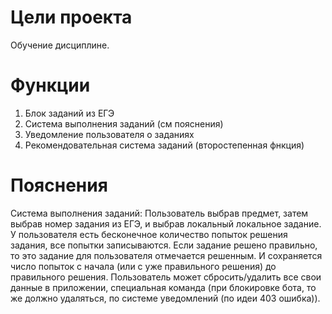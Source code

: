 # Цели проекта

Обучение дисциплине.

# Функции 

1) Блок заданий из ЕГЭ
2) Система выполнения заданий (см пояснения)
3) Уведомление пользователя о заданиях
4) Рекомендовательная система заданий (второстепенная фнкция)


# Пояснения

Система выполнения заданий:
Пользователь выбрав предмет, затем выбрав номер задания из ЕГЭ, и выбрав локальный локальное задание.
У пользователя есть бесконечное количество попыток решения задания, все попытки записываются. 
Если задание решено правильно, то это задание для пользователя отмечается решенным. И сохраняется число попыток с начала (или с уже правильного решения) до правильного решения.
Пользователь может сбросить/удалить все свои данные в приложении, специальная команда (при блокировке бота, то же должно удаляться, по системе уведомлений (по идеи 403 ошибка)).
